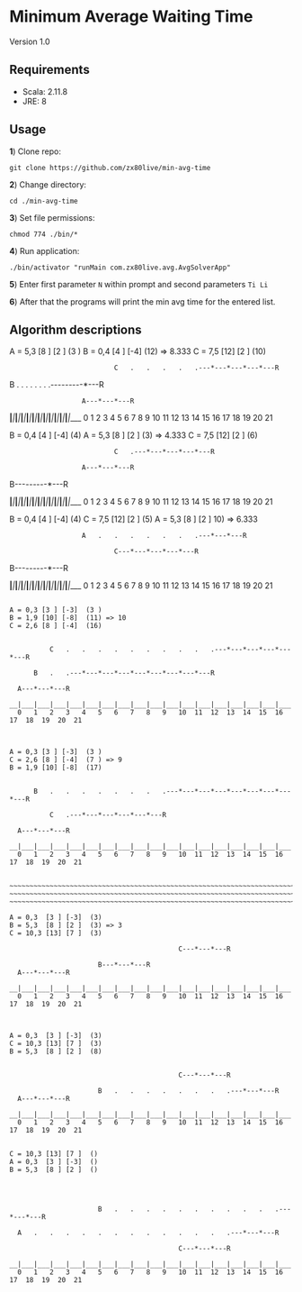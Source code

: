 Minimum Average Waiting Time
==============================================================
Version 1.0

Requirements
-----------------------------
- Scala: 2.11.8
- JRE:   8

Usage
-----------------------------

**1**) Clone repo:

`git clone https://github.com/zx80live/min-avg-time`

**2**) Change directory:

`cd ./min-avg-time`

**3**) Set file permissions:

`chmod 774 ./bin/*`

**4**) Run application:

`./bin/activator "runMain com.zx80live.avg.AvgSolverApp"`

**5**) Enter first parameter `N` within prompt and second parameters `Ti Li`

**6**) After that the programs will print the min avg time for the entered list.

Algorithm descriptions
-----------------------------
A = 5,3 [8 ] [2 ]      (3 )
B = 0,4 [4 ] [-4]      (12)  => 8.333
C = 7,5 [12] [2 ]      (10)


                              C   .   .   .   .   .---*---*---*---*---R        

  B   .   .   .   .   .   .   .   .---*---*---*---R
  
                      A---*---*---R
   
__|___|___|___|___|___|___|___|___|___|___|___|___|___|___|___|___|___|___|___|___|___|____
  0   1   2   3   4   5   6   7   8   9   10  11  12  13  14  15  16  17  18  19  20  21
  

B = 0,4 [4 ] [-4]      (4)
A = 5,3 [8 ] [2 ]      (3) => 4.333
C = 7,5 [12] [2 ]      (6)


                              C   .---*---*---*---*---R
  
                      A---*---*---R
  B---*---*---*---R
   
__|___|___|___|___|___|___|___|___|___|___|___|___|___|___|___|___|___|___|___|___|___|____
  0   1   2   3   4   5   6   7   8   9   10  11  12  13  14  15  16  17  18  19  20  21  
  
  
  
  
  
  
  
  
  
B = 0,4 [4 ] [-4]      (4)
C = 7,5 [12] [2 ]      (5)
A = 5,3 [8 ] [2 ]      10) => 6.333



                      A   .   .   .   .   .   .   .---*---*---R
                              
                              C---*---*---*---*---R
  
  B---*---*---*---R
   
__|___|___|___|___|___|___|___|___|___|___|___|___|___|___|___|___|___|___|___|___|___|____
  0   1   2   3   4   5   6   7   8   9   10  11  12  13  14  15  16  17  18  19  20  21    
  
  
  
  
  
  
  
~~~~~~~~~~~~~~~~~~~~~~~~~~~~~~~~~~~~~~~~~~~~~~~~~~~~~~~~~~~~~~~~~~~~~~~~~~~~~~~~~~~~~~~~~~~~
~~~~~~~~~~~~~~~~~~~~~~~~~~~~~~~~~~~~~~~~~~~~~~~~~~~~~~~~~~~~~~~~~~~~~~~~~~~~~~~~~~~~~~~~~~~~
~~~~~~~~~~~~~~~~~~~~~~~~~~~~~~~~~~~~~~~~~~~~~~~~~~~~~~~~~~~~~~~~~~~~~~~~~~~~~~~~~~~~~~~~~~~~
A = 0,3 [3 ] [-3]  (3 )
B = 1,9 [10] [-8]  (11) => 10
C = 2,6 [8 ] [-4]  (16)


          C   .   .   .   .   .   .   .   .   .   .---*---*---*---*---*---R
           
      B   .   .---*---*---*---*---*---*---*---*---R       
      
  A---*---*---R
  
__|___|___|___|___|___|___|___|___|___|___|___|___|___|___|___|___|___|___|___|___|___|____
  0   1   2   3   4   5   6   7   8   9   10  11  12  13  14  15  16  17  18  19  20  21

  
  
A = 0,3 [3 ] [-3]  (3 )
C = 2,6 [8 ] [-4]  (7 ) => 9
B = 1,9 [10] [-8]  (17)


      B   .   .   .   .   .   .   .   .---*---*---*---*---*---*---*---*---R       
      
          C   .---*---*---*---*---*---R
      
  A---*---*---R
  
__|___|___|___|___|___|___|___|___|___|___|___|___|___|___|___|___|___|___|___|___|___|____
  0   1   2   3   4   5   6   7   8   9   10  11  12  13  14  15  16  17  18  19  20  21
    
    
~~~~~~~~~~~~~~~~~~~~~~~~~~~~~~~~~~~~~~~~~~~~~~~~~~~~~~~~~~~~~~~~~~~~~~~~~~~~~~~~~~~~~~~~~~~
~~~~~~~~~~~~~~~~~~~~~~~~~~~~~~~~~~~~~~~~~~~~~~~~~~~~~~~~~~~~~~~~~~~~~~~~~~~~~~~~~~~~~~~~~~~
~~~~~~~~~~~~~~~~~~~~~~~~~~~~~~~~~~~~~~~~~~~~~~~~~~~~~~~~~~~~~~~~~~~~~~~~~~~~~~~~~~~~~~~~~~~

A = 0,3  [3 ] [-3]  (3)
B = 5,3  [8 ] [2 ]  (3) => 3
C = 10,3 [13] [7 ]  (3)

                                          C---*---*---R
     
                      B---*---*---R
  A---*---*---R

__|___|___|___|___|___|___|___|___|___|___|___|___|___|___|___|___|___|___|___|___|___|____
  0   1   2   3   4   5   6   7   8   9   10  11  12  13  14  15  16  17  18  19  20  21

  

A = 0,3  [3 ] [-3]  (3)
C = 10,3 [13] [7 ]  (3)
B = 5,3  [8 ] [2 ]  (8)


                                          C---*---*---R
     
                      B   .   .   .   .   .   .   .   .---*---*---R
  A---*---*---R

__|___|___|___|___|___|___|___|___|___|___|___|___|___|___|___|___|___|___|___|___|___|____
  0   1   2   3   4   5   6   7   8   9   10  11  12  13  14  15  16  17  18  19  20  21

  
C = 10,3 [13] [7 ]  ()
A = 0,3  [3 ] [-3]  ()
B = 5,3  [8 ] [2 ]  ()



     
                      B   .   .   .   .   .   .   .   .   .   .   .---*---*---R
                      
  A   .   .   .   .   .   .   .   .   .   .   .   .   .---*---*---R

                                          C---*---*---R
                                          
__|___|___|___|___|___|___|___|___|___|___|___|___|___|___|___|___|___|___|___|___|___|____
  0   1   2   3   4   5   6   7   8   9   10  11  12  13  14  15  16  17  18  19  20  21
  
